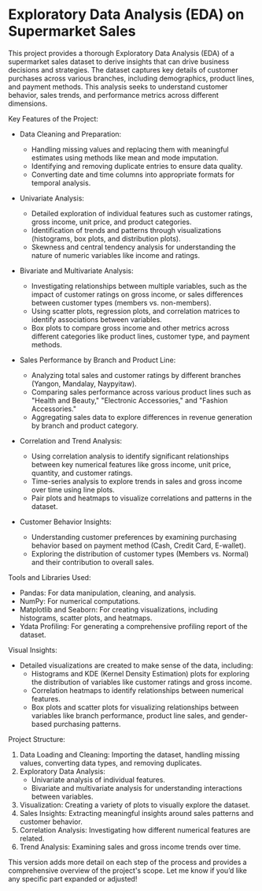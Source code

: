 
# Exploratory Data Analysis (EDA) on Supermarket Sales

This project provides a thorough Exploratory Data Analysis (EDA) of a supermarket sales dataset to derive insights that can drive business decisions and strategies. The dataset captures key details of customer purchases across various branches, including demographics, product lines, and payment methods. This analysis seeks to understand customer behavior, sales trends, and performance metrics across different dimensions.

 Key Features of the Project:
- Data Cleaning and Preparation:
  - Handling missing values and replacing them with meaningful estimates using methods like mean and mode imputation.
  - Identifying and removing duplicate entries to ensure data quality.
  - Converting date and time columns into appropriate formats for temporal analysis.
  
- Univariate Analysis:
  - Detailed exploration of individual features such as customer ratings, gross income, unit price, and product categories.
  - Identification of trends and patterns through visualizations (histograms, box plots, and distribution plots).
  - Skewness and central tendency analysis for understanding the nature of numeric variables like income and ratings.

- Bivariate and Multivariate Analysis:
  - Investigating relationships between multiple variables, such as the impact of customer ratings on gross income, or sales differences between customer types (members vs. non-members).
  - Using scatter plots, regression plots, and correlation matrices to identify associations between variables.
  - Box plots to compare gross income and other metrics across different categories like product lines, customer type, and payment methods.

- Sales Performance by Branch and Product Line:
  - Analyzing total sales and customer ratings by different branches (Yangon, Mandalay, Naypyitaw).
  - Comparing sales performance across various product lines such as "Health and Beauty," "Electronic Accessories," and "Fashion Accessories."
  - Aggregating sales data to explore differences in revenue generation by branch and product category.

- Correlation and Trend Analysis:
  - Using correlation analysis to identify significant relationships between key numerical features like gross income, unit price, quantity, and customer ratings.
  - Time-series analysis to explore trends in sales and gross income over time using line plots.
  - Pair plots and heatmaps to visualize correlations and patterns in the dataset.

- Customer Behavior Insights:
  - Understanding customer preferences by examining purchasing behavior based on payment method (Cash, Credit Card, E-wallet).
  - Exploring the distribution of customer types (Members vs. Normal) and their contribution to overall sales.

Tools and Libraries Used:
- Pandas: For data manipulation, cleaning, and analysis.
- NumPy: For numerical computations.
- Matplotlib and Seaborn: For creating visualizations, including histograms, scatter plots, and heatmaps.
- Ydata Profiling: For generating a comprehensive profiling report of the dataset.
  
Visual Insights:
- Detailed visualizations are created to make sense of the data, including:
  - Histograms and KDE (Kernel Density Estimation) plots for exploring the distribution of variables like customer ratings and gross income.
  - Correlation heatmaps to identify relationships between numerical features.
  - Box plots and scatter plots for visualizing relationships between variables like branch performance, product line sales, and gender-based purchasing patterns.

Project Structure:
1. Data Loading and Cleaning: Importing the dataset, handling missing values, converting data types, and removing duplicates.
2. Exploratory Data Analysis:
   - Univariate analysis of individual features.
   - Bivariate and multivariate analysis for understanding interactions between variables.
3. Visualization: Creating a variety of plots to visually explore the dataset.
4. Sales Insights: Extracting meaningful insights around sales patterns and customer behavior.
5. Correlation Analysis: Investigating how different numerical features are related.
6. Trend Analysis: Examining sales and gross income trends over time.


This version adds more detail on each step of the process and provides a comprehensive overview of the project's scope. Let me know if you’d like any specific part expanded or adjusted!

